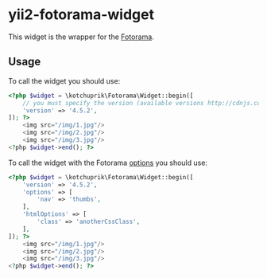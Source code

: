# yii2-fotorama-widget

This widget is the wrapper for the [Fotorama](http://fotorama.io/).

## Usage

To call the widget you should use:

```php
<?php $widget = \kotchuprik\Fotorama\Widget::begin([
    // you must specify the version (available versions http://cdnjs.com/libraries/fotorama)
    'version' => '4.5.2',
]); ?>
    <img src="/img/1.jpg"/>
    <img src="/img/2.jpg"/>
    <img src="/img/3.jpg"/>
<?php $widget->end(); ?>
```

To call the widget with the Fotorama [options](http://fotorama.io/customize/) you should use:

```php
<?php $widget = \kotchuprik\Fotorama\Widget::begin([
    'version' => '4.5.2',
    'options' => [
        'nav' => 'thumbs',
    ],
    'htmlOptions' => [
        'class' => 'anotherCssClass',
    ],
]); ?>
    <img src="/img/1.jpg"/>
    <img src="/img/2.jpg"/>
    <img src="/img/3.jpg"/>
<?php $widget->end(); ?>
```
